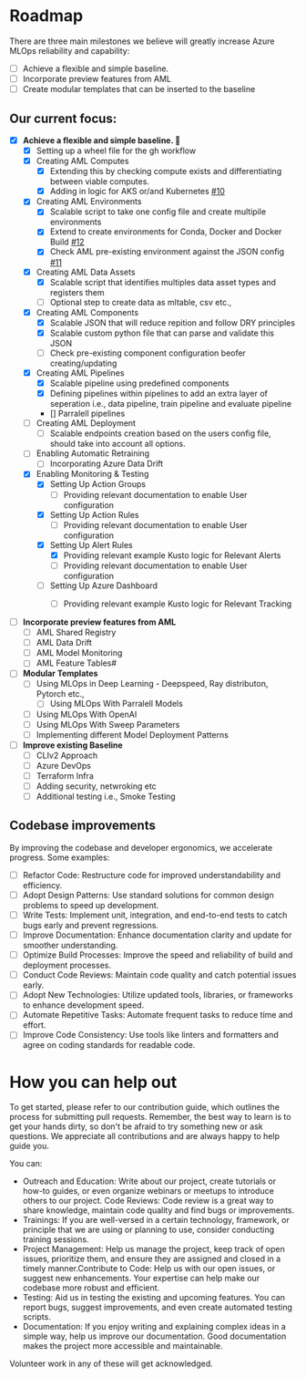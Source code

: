 # Roadmap

There are three main milestones we believe will greatly increase Azure MLOps  reliability and capability:
- [ ] Achieve a flexible and simple baseline. 
- [ ] Incorporate preview features from AML
- [ ] Create modular templates that can be inserted to the baseline

## Our current focus:

- [x] **Achieve a flexible and simple baseline. 🎉**
  - [x] Setting up a wheel file for the gh workflow 
  - [x] Creating AML Computes 
    - [x] Extending this by checking compute exists and differentiating between viable computes.
    - [x] Adding in logic for AKS or/and Kubernetes [#10](https://github.com/GrannyProgramming/AzureMLOpsInProduction/issues/10)
  - [x] Creating AML Environments
    - [x] Scalable script to take one config file and create multipile environments
    - [x] Extend to create environments for Conda, Docker and Docker Build [#12](https://github.com/GrannyProgramming/AzureMLOpsInProduction/issues/12)
    - [x] Check AML pre-existing environment against the JSON config [#11](https://github.com/GrannyProgramming/AzureMLOpsInProduction/issues/11)
  - [x] Creating AML Data Assets
    - [x] Scalable script that identifies multiples data asset types and registers them
    - [ ] Optional step to create data as mltable, csv etc.,   
  - [x] Creating AML Components
    - [x] Scalable JSON that will reduce repition and follow DRY principles
    - [x] Scalable custom python file that can parse and validate this JSON
    - [ ] Check pre-existing component configuration beofer creating/updating
  - [x] Creating AML Pipelines
    - [x] Scalable pipeline using predefined components 
    - [x] Defining pipelines within pipelines to add an extra layer of seperation i.e., data pipeline, train pipeline and evaluate pipeline 
    - [] Parralell pipelines
  - [ ] Creating AML Deployment
    - [ ] Scalable endpoints creation based on the users config file, should take into account all options.
  - [ ] Enabling Automatic Retraining 
    - [ ] Incorporating Azure Data Drift 
  - [x] Enabling Monitoring & Testing
    - [x] Setting Up Action Groups
      - [ ] Providing relevant documentation to enable User configuration
    - [x] Setting Up Action Rules
      - [ ] Providing relevant documentation to enable User configuration
    - [x] Setting Up Alert Rules 
      - [x] Providing relevant example Kusto logic for Relevant Alerts  
      - [ ] Providing relevant documentation to enable User configuration
    - [ ] Setting Up Azure Dashboard
       - [ ] Providing relevant example Kusto logic for Relevant Tracking 


- [ ] **Incorporate preview features from AML**
  - [ ] AML Shared Registry
  - [ ] AML Data Drift 
  - [ ] AML Model Monitoring
  - [ ] AML Feature Tables#

- [ ] **Modular Templates**
  - [ ] Using MLOps in Deep Learning - Deepspeed, Ray distributon, Pytorch etc.,
    - [ ] Using MLOps With Parralell Models
  - [ ] Using MLOps With OpenAI
  - [ ] Using MLOps With Sweep Parameters 
  - [ ] Implementing different Model Deployment Patterns 
 
- [ ] **Improve existing Baseline**
  - [ ] CLIv2 Approach 
  - [ ] Azure DevOps 
  - [ ] Terraform Infra
  - [ ] Adding security, netwroking etc
  - [ ] Additional testing i.e., Smoke Testing
  
## Codebase improvements
By improving the codebase and developer ergonomics, we accelerate progress. Some examples:
- [ ] Refactor Code: Restructure code for improved understandability and efficiency.
- [ ] Adopt Design Patterns: Use standard solutions for common design problems to speed up development.
- [ ] Write Tests: Implement unit, integration, and end-to-end tests to catch bugs early and prevent regressions.
- [ ] Improve Documentation: Enhance documentation clarity and update for smoother understanding.
- [ ] Optimize Build Processes: Improve the speed and reliability of build and deployment processes.
- [ ] Conduct Code Reviews: Maintain code quality and catch potential issues early.
- [ ] Adopt New Technologies: Utilize updated tools, libraries, or frameworks to enhance development speed.
- [ ] Automate Repetitive Tasks: Automate frequent tasks to reduce time and effort.
- [ ] Improve Code Consistency: Use tools like linters and formatters and agree on coding standards for readable code.

# How you can help out
To get started, please refer to our contribution guide, which outlines the process for submitting pull requests. Remember, the best way to learn is to get your hands dirty, so don't be afraid to try something new or ask questions. We appreciate all contributions and are always happy to help guide you.

You can:
- Outreach and Education: Write about our project, create tutorials or how-to guides, or even organize webinars or meetups to introduce others to our project.
Code Reviews: Code review is a great way to share knowledge, maintain code quality and find bugs or improvements.
- Trainings: If you are well-versed in a certain technology, framework, or principle that we are using or planning to use, consider conducting training sessions.
- Project Management: Help us manage the project, keep track of open issues, prioritize them, and ensure they are assigned and closed in a timely manner.Contribute to Code: Help us with our open issues, or suggest new enhancements. Your expertise can help make our codebase more robust and efficient.
- Testing: Aid us in testing the existing and upcoming features. You can report bugs, suggest improvements, and even create automated testing scripts.
- Documentation: If you enjoy writing and explaining complex ideas in a simple way, help us improve our documentation. Good documentation makes the project more accessible and maintainable.

Volunteer work in any of these will get acknowledged.